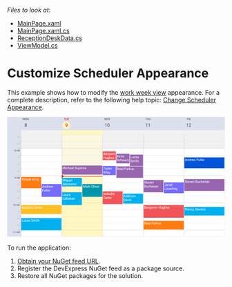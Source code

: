 <!-- default file list -->
*Files to look at*:

* [MainPage.xaml](./Scheduler_CustomAppearance/MainPage.xaml)
* [MainPage.xaml.cs](./Scheduler_CustomAppearance/MainPage.xaml.cs)
* [ReceptionDeskData.cs](./Scheduler_CustomAppearance/ReceptionDeskData.cs)
* [ViewModel.cs](./Scheduler_CustomAppearance/ViewModel.cs)

<!-- default file list end -->
# Customize Scheduler Appearance
This example shows how to modify the [work week view](https://docs.devexpress.com/MobileControls/400677/xamarin-forms/scheduler/views/views#work-week-view) appearance. For a complete description, refer to the following help topic: [Change Scheduler Appearance](https://docs.devexpress.com/MobileControls/401102/xamarin-forms/scheduler/examples/scheduler-custom-appearance).

<img src="./img/scheduler-custom-appearance.png"/>

To run the application:
1. [Obtain your NuGet feed URL](http://docs.devexpress.com/GeneralInformation/116042/installation/install-devexpress-controls-using-nuget-packages/obtain-your-nuget-feed-url).
2. Register the DevExpress NuGet feed as a package source.
3. Restore all NuGet packages for the solution.
